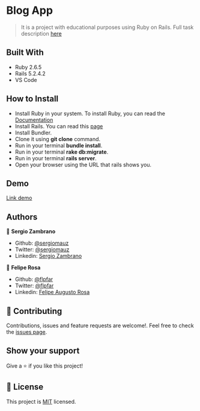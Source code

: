 # Blog App
 > It is a project with educational purposes using Ruby on Rails.
 > Full task description [here](https://www.theodinproject.com/courses/ruby-on-rails/lessons/your-first-rails-application-ruby-on-rails)

## Built With

- Ruby 2.6.5
- Rails 5.2.4.2
- VS Code

## How to Install

- Install Ruby in your system. To install Ruby, you can read the [Documentation](https://www.ruby-lang.org/en/documentation/installation/)
- Install Rails. You can read this [page](https://www.theodinproject.com/courses/ruby-on-rails/lessons/your-first-rails-application-ruby-on-rails)
- Install Bundler.
- Clone it using **git clone** command.
- Run in your terminal **bundle install**.
- Run in your terminal **rake db:migrate**.
- Run in your terminal **rails server**.
- Open your browser using the URL that rails shows you.

## Demo
[Link demo](https://nameless-fortress-83623.herokuapp.com/)

## Authors

👤 **Sergio Zambrano**

- Github: [@sergiomauz](https://github.com/sergiomauz)
- Twitter: [@sergiomauz](https://twitter.com/sergiomauz)
- Linkedin: [Sergio Zambrano](https://www.linkedin.com/in/sergiomauz/)

👤 **Felipe Rosa**

- Github: [@flpfar](https://github.com/flpfar)
- Twitter: [@flpfar](https://twitter.com/flpfar)
- Linkedin: [Felipe Augusto Rosa](https://www.linkedin.com/in/felipe-augusto-rosa-7b96a4b1/)

## 🤝 Contributing

Contributions, issues and feature requests are welcome!. Feel free to check the [issues page](issues/).

## Show your support

Give a ⭐️ if you like this project!

## 📝 License

This project is [MIT](LICENSE) licensed.